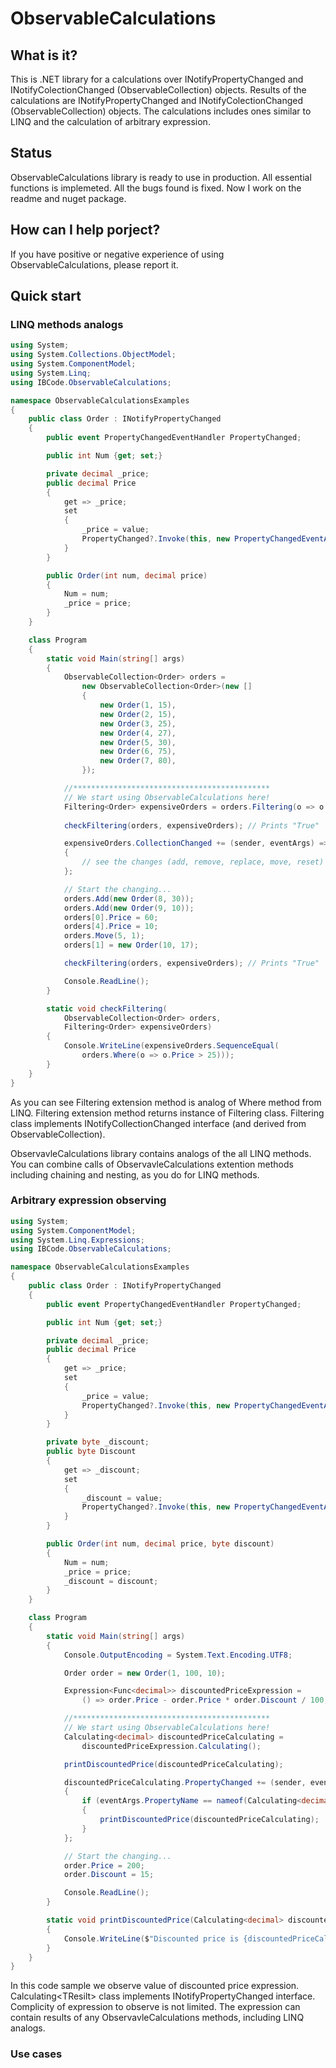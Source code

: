 ﻿# ObservableCalculations
## What is it? 
This is .NET library for a calculations over INotifyPropertyChanged and INotifyColectionChanged (ObservableCollection) objects. Results of the calculations are INotifyPropertyChanged and INotifyColectionChanged (ObservableCollection) objects. The calculations includes ones similar to LINQ and the calculation of arbitrary expression. 
## Status
ObservableCalculations library is ready to use in production. All essential functions is implemeted. All the bugs found is fixed. Now I work on the readme and nuget package.
## How can I help porject?
If you have positive or negative experience of using ObservableCalculations, please report it.
## Quick start
### LINQ methods analogs
```csharp
using System;
using System.Collections.ObjectModel;
using System.ComponentModel;
using System.Linq;
using IBCode.ObservableCalculations;

namespace ObservableCalculationsExamples
{
	public class Order : INotifyPropertyChanged
	{
		public event PropertyChangedEventHandler PropertyChanged;

		public int Num {get; set;}

		private decimal _price;
		public decimal Price
		{
			get => _price;
			set
			{
				_price = value;
				PropertyChanged?.Invoke(this, new PropertyChangedEventArgs(nameof(Price)));
			}
		}

		public Order(int num, decimal price)
		{
			Num = num;
			_price = price;
		}
	}

	class Program
	{
		static void Main(string[] args)
		{
			ObservableCollection<Order> orders = 
				new ObservableCollection<Order>(new []
				{
					new Order(1, 15),
					new Order(2, 15),
					new Order(3, 25),
					new Order(4, 27),
					new Order(5, 30),
					new Order(6, 75),
					new Order(7, 80),
				});

			//********************************************
			// We start using ObservableCalculations here!
			Filtering<Order> expensiveOrders = orders.Filtering(o => o.Price > 25); 
			
			checkFiltering(orders, expensiveOrders); // Prints "True"

			expensiveOrders.CollectionChanged += (sender, eventArgs) =>
			{
				// see the changes (add, remove, replace, move, reset) here
			};

			// Start the changing...
			orders.Add(new Order(8, 30));
			orders.Add(new Order(9, 10));
			orders[0].Price = 60;
			orders[4].Price = 10;
			orders.Move(5, 1);
			orders[1] = new Order(10, 17);

			checkFiltering(orders, expensiveOrders); // Prints "True"

			Console.ReadLine();
		}

		static void checkFiltering(
		    ObservableCollection<Order> orders, 
		    Filtering<Order> expensiveOrders)
		{
			Console.WriteLine(expensiveOrders.SequenceEqual(
				orders.Where(o => o.Price > 25)));
		}
	}
}
```
As you can see Filtering extension method is analog of Where method from LINQ. Filtering extension method returns instance of Filtering class. Filtering class implements INotifyCollectionChanged interface (and derived from ObservableCollection).

ObservavleCalculations library contains analogs of the all LINQ methods. You can combine calls of ObservavleCalculations extention methods including chaining and nesting, as you do for LINQ methods.

### Arbitrary expression observing
```csharp
using System;
using System.ComponentModel;
using System.Linq.Expressions;
using IBCode.ObservableCalculations;

namespace ObservableCalculationsExamples
{
	public class Order : INotifyPropertyChanged
	{
		public event PropertyChangedEventHandler PropertyChanged;

		public int Num {get; set;}

		private decimal _price;
		public decimal Price
		{
			get => _price;
			set
			{
				_price = value;
				PropertyChanged?.Invoke(this, new PropertyChangedEventArgs(nameof(Price)));
			}
		}

		private byte _discount;
		public byte Discount
		{
			get => _discount;
			set
			{
				_discount = value;
				PropertyChanged?.Invoke(this, new PropertyChangedEventArgs(nameof(Discount)));
			}
		}

		public Order(int num, decimal price, byte discount)
		{
			Num = num;
			_price = price;
			_discount = discount;
		}
	}

	class Program
	{
		static void Main(string[] args)
		{
			Console.OutputEncoding = System.Text.Encoding.UTF8;

			Order order = new Order(1, 100, 10);

			Expression<Func<decimal>> discountedPriceExpression =
				() => order.Price - order.Price * order.Discount / 100;

			//********************************************
			// We start using ObservableCalculations here!
			Calculating<decimal> discountedPriceCalculating = 
				discountedPriceExpression.Calculating();

			printDiscountedPrice(discountedPriceCalculating);

			discountedPriceCalculating.PropertyChanged += (sender, eventArgs) =>
			{
				if (eventArgs.PropertyName == nameof(Calculating<decimal>.Value))
				{
					printDiscountedPrice(discountedPriceCalculating);
				}
			};

			// Start the changing...
			order.Price = 200;
			order.Discount = 15;

			Console.ReadLine();
		}

		static void printDiscountedPrice(Calculating<decimal> discountedPriceCalculating)
		{
			Console.WriteLine($"Discounted price is {discountedPriceCalculating.Value}₽");
		}
	}
}
```
In this code sample we observe value of discounted price expression. Calculating&lt;TResilt&gt; class implements INotifyPropertyChanged interface. Complicity of expression to observe is not limited. The expression can contain results of any ObservavleCalculations methods, including LINQ analogs.
### Use cases


